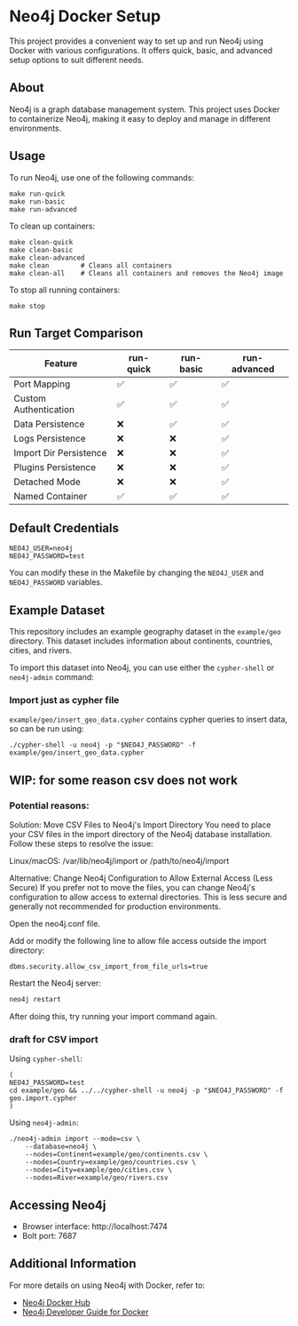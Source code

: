 # Neo4j Docker Setup

This project provides a convenient way to set up and run Neo4j using Docker with various configurations. It offers quick, basic, and advanced setup options to suit different needs.

## About

Neo4j is a graph database management system. This project uses Docker to containerize Neo4j, making it easy to deploy and manage in different environments.

## Usage

To run Neo4j, use one of the following commands:

```
make run-quick
make run-basic
make run-advanced
```

To clean up containers:

```
make clean-quick
make clean-basic
make clean-advanced
make clean        # Cleans all containers
make clean-all    # Cleans all containers and removes the Neo4j image
```

To stop all running containers:

```
make stop
```

## Run Target Comparison

| Feature                | run-quick | run-basic | run-advanced |
|------------------------|-----------|-----------|--------------|
| Port Mapping           | ✅        | ✅        | ✅           |
| Custom Authentication  | ✅        | ✅        | ✅           |
| Data Persistence       | ❌        | ✅        | ✅           |
| Logs Persistence       | ❌        | ❌        | ✅           |
| Import Dir Persistence | ❌        | ❌        | ✅           |
| Plugins Persistence    | ❌        | ❌        | ✅           |
| Detached Mode          | ❌        | ❌        | ✅           |
| Named Container        | ✅        | ✅        | ✅           |

## Default Credentials

```
NEO4J_USER=neo4j
NEO4J_PASSWORD=test
```

You can modify these in the Makefile by changing the `NEO4J_USER` and `NEO4J_PASSWORD` variables.

## Example Dataset

This repository includes an example geography dataset in the `example/geo` directory. This dataset includes information about continents, countries, cities, and rivers.

To import this dataset into Neo4j, you can use either the `cypher-shell` or `neo4j-admin` command:

### Import just as cypher file

`example/geo/insert_geo_data.cypher` contains cypher queries to insert data, so can be run using:

```
./cypher-shell -u neo4j -p "$NEO4J_PASSWORD" -f example/geo/insert_geo_data.cypher
```


## WIP: for some reason csv does not work

### Potential reasons:

Solution: Move CSV Files to Neo4j's Import Directory
You need to place your CSV files in the import directory of the Neo4j database installation. Follow these steps to resolve the issue:

Linux/macOS: /var/lib/neo4j/import or /path/to/neo4j/import

Alternative: Change Neo4j Configuration to Allow External Access (Less Secure)
If you prefer not to move the files, you can change Neo4j's configuration to allow access to external directories. This is less secure and generally not recommended for production environments.

Open the neo4j.conf file.

Add or modify the following line to allow file access outside the import directory:

```
dbms.security.allow_csv_import_from_file_urls=true
```

Restart the Neo4j server:


```bash
neo4j restart
```

After doing this, try running your import command again.


### draft for CSV import

Using `cypher-shell`:

```
(
NEO4J_PASSWORD=test
cd example/geo && ../../cypher-shell -u neo4j -p "$NEO4J_PASSWORD" -f geo.import.cypher
)
```

Using `neo4j-admin`:

```
./neo4j-admin import --mode=csv \
    --database=neo4j \
    --nodes=Continent=example/geo/continents.csv \
    --nodes=Country=example/geo/countries.csv \
    --nodes=City=example/geo/cities.csv \
    --nodes=River=example/geo/rivers.csv
```

## Accessing Neo4j

- Browser interface: http://localhost:7474
- Bolt port: 7687

## Additional Information

For more details on using Neo4j with Docker, refer to:
- [Neo4j Docker Hub](https://hub.docker.com/_/neo4j)
- [Neo4j Developer Guide for Docker](https://neo4j.com/developer/docker-run-neo4j/)
